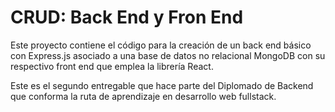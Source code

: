 # CRUD: Back End y Fron End

Este proyecto contiene el código para la creación de un back end básico con Express.js asociado a una base de datos no relacional MongoDB con su respectivo front end que emplea la librería React.

Este es el segundo entregable que hace parte del Diplomado de Backend que conforma la ruta de aprendizaje en desarrollo web fullstack.
